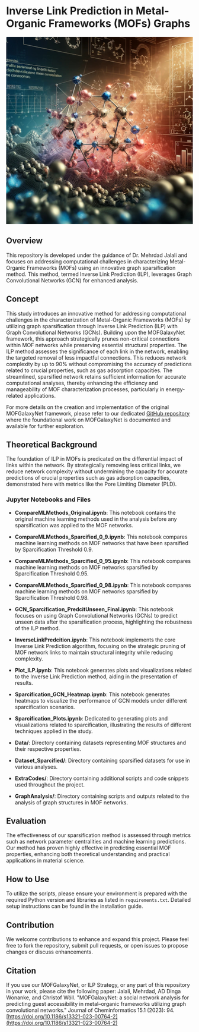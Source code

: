 # Inverse Link Prediction in Metal-Organic Frameworks (MOFs) Graphs

[![Watch the video](ILP2.jpg)](https://youtu.be/W8EMoVmhp_A)

## Overview
This repository is developed under the guidance of Dr. Mehrdad Jalali and focuses on addressing computational challenges in characterizing Metal-Organic Frameworks (MOFs) using an innovative graph sparsification method. This method, termed Inverse Link Prediction (ILP), leverages Graph Convolutional Networks (GCN) for enhanced analysis.


## Concept
This study introduces an innovative method for addressing computational challenges in the characterization of Metal-Organic Frameworks (MOFs) by utilizing graph sparsification through Inverse Link Prediction (ILP) with Graph Convolutional Networks (GCNs). Building upon the MOFGalaxyNet framework, this approach strategically prunes non-critical connections within MOF networks while preserving essential structural properties. The ILP method assesses the significance of each link in the network, enabling the targeted removal of less impactful connections. This reduces network complexity by up to 90% without compromising the accuracy of predictions related to crucial properties, such as gas adsorption capacities. The streamlined, sparsified network retains sufficient information for accurate computational analyses, thereby enhancing the efficiency and manageability of MOF characterization processes, particularly in energy-related applications.

For more details on the creation and implementation of the original MOFGalaxyNet framework, please refer to our dedicated [GitHub repository](https://github.com/MehrdadJalali-KIT/MOFGalaxyNet) where the foundational work on MOFGalaxyNet is documented and available for further exploration.



## Theoretical Background
The foundation of ILP in MOFs is predicated on the differential impact of links within the network. By strategically removing less critical links, we reduce network complexity without undermining the capacity for accurate predictions of crucial properties such as gas adsorption capacities, demonstrated here with metrics like the Pore Limiting Diameter (PLD).



### Jupyter Notebooks and Files

- **CompareMLMethods_Original.ipynb**: This notebook contains the original machine learning methods used in the analysis before any sparsification was applied to the MOF networks.
  
- **CompareMLMethods_Sparcified_0_9.ipynb**: This notebook compares machine learning methods on MOF networks that have been sparsified by Sparcification Threshold 0.9.
  
- **CompareMLMethods_Sparcified_0_95.ipynb**: This notebook compares machine learning methods on MOF networks sparsified by Sparcification Threshold 0.95.
  
- **CompareMLMethods_Sparcified_0_98.ipynb**: This notebook compares machine learning methods on MOF networks sparsified by Sparcification Threshold 0.98.


- **GCN_Sparcification_PredcitUnseen_Final.ipynb**: This notebook focuses on using Graph Convolutional Networks (GCNs) to predict unseen data after the sparsification process, highlighting the robustness of the ILP method.


- **InverseLinkPredcition.ipynb**: This notebook implements the core Inverse Link Prediction algorithm, focusing on the strategic pruning of MOF network links to maintain structural integrity while reducing complexity.

- **Plot_ILP.ipynb**: This notebook generates plots and visualizations related to the Inverse Link Prediction method, aiding in the presentation of results.


- **Sparcification_GCN_Heatmap.ipynb**: This notebook generates heatmaps to visualize the performance of GCN models under different sparcification scenarios.

- **Sparcification_Plots.ipynb**: Dedicated to generating plots and visualizations related to sparcification, illustrating the results of different techniques applied in the study.

- **Data/**: Directory containing datasets representing MOF structures and their respective properties.

- **Dataset_Sparcified/**: Directory containing sparsified datasets for use in various analyses.

- **ExtraCodes/**: Directory containing additional scripts and code snippets used throughout the project.
  
- **GraphAnalysis/**: Directory containing scripts and outputs related to the analysis of graph structures in MOF networks.
  

## Evaluation
The effectiveness of our sparsification method is assessed through metrics such as network parameter centralities and machine learning predictions. Our method has proven highly effective in predicting essential MOF properties, enhancing both theoretical understanding and practical applications in material science.

## How to Use
To utilize the scripts, please ensure your environment is prepared with the required Python version and libraries as listed in `requirements.txt`. Detailed setup instructions can be found in the installation guide.

## Contribution
We welcome contributions to enhance and expand this project. Please feel free to fork the repository, submit pull requests, or open issues to propose changes or discuss enhancements.

## Citation
If you use our MOFGalaxyNet, or ILP Strategy, or any part of this repository in your work, please cite the following paper:
Jalali, Mehrdad, AD Dinga Wonanke, and Christof Wöll. "MOFGalaxyNet: a social network analysis for predicting guest accessibility in metal–organic frameworks utilizing graph convolutional networks." Journal of Cheminformatics 15.1 (2023): 94. [https://doi.org/10.1186/s13321-023-00764-2](https://doi.org/10.1186/s13321-023-00764-2)

